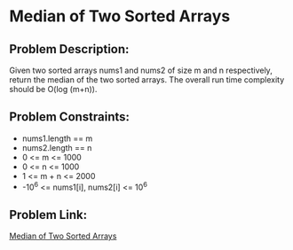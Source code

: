 
# Median of Two Sorted Arrays

## Problem Description: 
Given two sorted arrays nums1 and nums2 of size m and n respectively, return the median of the two sorted arrays.
The overall run time complexity should be O(log (m+n)).

## Problem Constraints:
* nums1.length == m
* nums2.length == n
* 0 <= m <= 1000
* 0 <= n <= 1000
* 1 <= m + n <= 2000
* -10<sup>6</sup> <= nums1[i], nums2[i] <= 10<sup>6</sup>

## Problem Link:
[Median of Two Sorted Arrays](https://leetcode.com/problems/median-of-two-sorted-arrays/description/)
